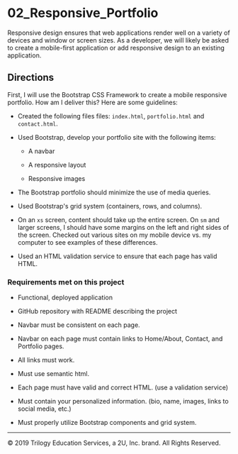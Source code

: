 # 02_Responsive_Portfolio

Responsive design ensures that web applications render well on a variety of devices and window or screen sizes. As a developer, we will likely be asked to create a mobile-first application or add responsive design to an existing application. 

## Directions

First, I will use the Bootstrap CSS Framework to create a mobile responsive portfolio. How am I deliver this? Here are some guidelines:

* Created the following files files: `index.html`, `portfolio.html` and `contact.html`.

* Used Bootstrap, develop your portfolio site with the following items:

   * A navbar

   * A responsive layout

   * Responsive images

* The Bootstrap portfolio should minimize the use of media queries.

* Used Bootstrap's grid system (containers, rows, and columns).

* On an `xs` screen, content should take up the entire screen. On `sm` and larger screens, I should have some margins on the left and right sides of the screen. Checked out various sites on my mobile device vs. my computer to see examples of these differences.

* Used an HTML validation service to ensure that each page has valid HTML.

### Requirements met on this project

* Functional, deployed application

* GitHub repository with README describing the project

* Navbar must be consistent on each page.

* Navbar on each page must contain links to Home/About, Contact, and Portfolio pages.

* All links must work.

* Must use semantic html.

* Each page must have valid and correct HTML. (use a validation service)

* Must contain your personalized information. (bio, name, images, links to social media, etc.)

* Must properly utilize Bootstrap components and grid system.


- - -

© 2019 Trilogy Education Services, a 2U, Inc. brand. All Rights Reserved.
